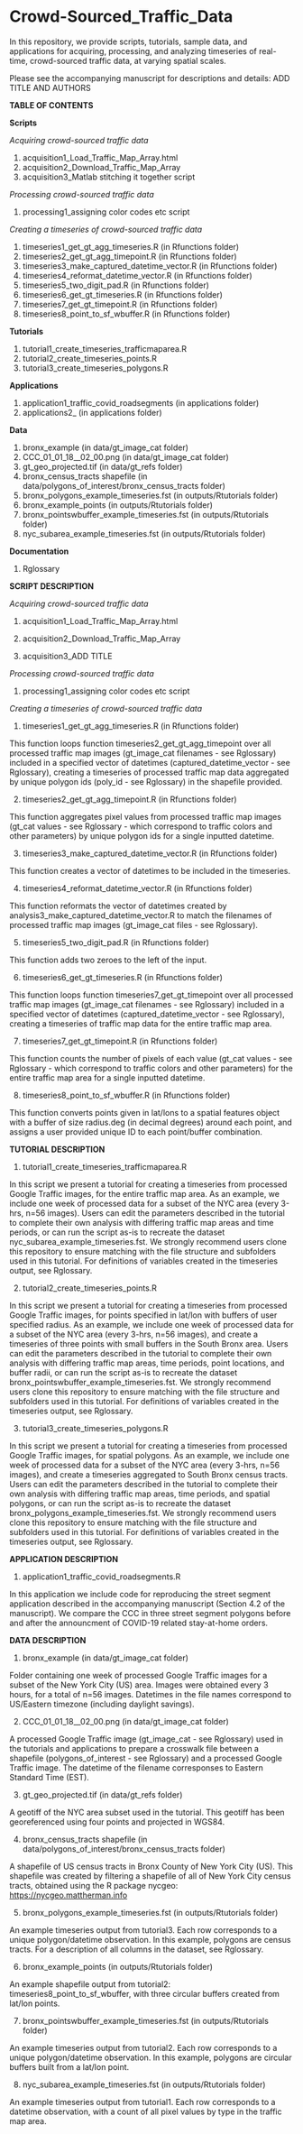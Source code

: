 # Crowd-Sourced_Traffic_Data

In this repository, we provide scripts, tutorials, sample data, and applications for acquiring, processing, and analyzing timeseries of real-time, crowd-sourced traffic data, at varying spatial scales. 

Please see the accompanying manuscript for descriptions and details:
ADD TITLE AND AUTHORS

**TABLE OF CONTENTS**

**Scripts**

*Acquiring crowd-sourced traffic data*
1. acquisition1_Load_Traffic_Map_Array.html 
2. acquisition2_Download_Traffic_Map_Array 
3. acquisition3_Matlab stitching it together script

*Processing crowd-sourced traffic data*
1. processing1_assigning color codes etc script

*Creating a timeseries of crowd-sourced traffic data*
1. timeseries1_get_gt_agg_timeseries.R (in Rfunctions folder)
2. timeseries2_get_gt_agg_timepoint.R (in Rfunctions folder)
3. timeseries3_make_captured_datetime_vector.R (in Rfunctions folder)
4. timeseries4_reformat_datetime_vector.R (in Rfunctions folder)
5. timeseries5_two_digit_pad.R (in Rfunctions folder)
6. timeseries6_get_gt_timeseries.R (in Rfunctions folder)
7. timeseries7_get_gt_timepoint.R (in Rfunctions folder)
8. timeseries8_point_to_sf_wbuffer.R (in Rfunctions folder)

**Tutorials**
1. tutorial1_create_timeseries_trafficmaparea.R
2. tutorial2_create_timeseries_points.R
3. tutorial3_create_timeseries_polygons.R

**Applications**
1. application1_traffic_covid_roadsegments (in applications folder)
2. applications2_ (in applications folder)

**Data**
1. bronx_example (in data/gt_image_cat folder)
2. CCC_01_01_18__02_00.png (in data/gt_image_cat folder)
3. gt_geo_projected.tif (in data/gt_refs folder)
4. bronx_census_tracts shapefile (in data/polygons_of_interest/bronx_census_tracts folder)
5. bronx_polygons_example_timeseries.fst (in outputs/Rtutorials folder)
6. bronx_example_points (in outputs/Rtutorials folder)
7. bronx_pointswbuffer_example_timeseries.fst (in outputs/Rtutorials folder)
8. nyc_subarea_example_timeseries.fst (in outputs/Rtutorials folder)

**Documentation**
1. Rglossary

**SCRIPT DESCRIPTION**

*Acquiring crowd-sourced traffic data*

1. acquisition1_Load_Traffic_Map_Array.html 



2. acquisition2_Download_Traffic_Map_Array 



3. acquisition3_ADD TITLE 



*Processing crowd-sourced traffic data*

1. processing1_assigning color codes etc script



*Creating a timeseries of crowd-sourced traffic data*

1. timeseries1_get_gt_agg_timeseries.R (in Rfunctions folder)

This function loops function timeseries2_get_gt_agg_timepoint over all processed traffic map images (gt_image_cat filenames - see Rglossary) included in a specified vector of datetimes (captured_datetime_vector - see Rglossary), creating a timeseries of processed traffic map data aggregated by unique polygon ids (poly_id - see Rglossary) in the shapefile provided.

2. timeseries2_get_gt_agg_timepoint.R (in Rfunctions folder)

This function aggregates pixel values from processed traffic map images (gt_cat values - see Rglossary - which correspond to traffic colors and other parameters) by unique polygon ids for a single inputted datetime.

3. timeseries3_make_captured_datetime_vector.R (in Rfunctions folder)

This function creates a vector of datetimes to be included in the timeseries.

4. timeseries4_reformat_datetime_vector.R (in Rfunctions folder)

This function reformats the vector of datetimes created by analysis3_make_captured_datetime_vector.R to match the filenames of processed traffic map images (gt_image_cat files - see Rglossary).

5. timeseries5_two_digit_pad.R (in Rfunctions folder)

This function adds two zeroes to the left of the input. 

6. timeseries6_get_gt_timeseries.R (in Rfunctions folder)

This function loops function timeseries7_get_gt_timepoint over all processed traffic map images (gt_image_cat filenames - see Rglossary) included in a specified vector of datetimes (captured_datetime_vector - see Rglossary), creating a timeseries of traffic map data for the entire traffic map area.

7. timeseries7_get_gt_timepoint.R (in Rfunctions folder)

This function counts the number of pixels of each value (gt_cat values - see Rglossary - which correspond to traffic colors and other parameters) for the entire traffic map area for a single inputted datetime.

8. timeseries8_point_to_sf_wbuffer.R (in Rfunctions folder)

This function converts points given in lat/lons to a spatial features object with a buffer of size radius.deg (in decimal degrees) around each point, and assigns a user provided unique ID to each point/buffer combination.

**TUTORIAL DESCRIPTION**

1. tutorial1_create_timeseries_trafficmaparea.R

In this script we present a tutorial for creating a timeseries from processed Google Traffic images, for the entire traffic map area. As an example, we include one week of processed data for a subset of the NYC area (every 3-hrs, n=56 images). Users can edit the parameters described in the tutorial to complete their own analysis with differing traffic map areas and time periods, or can run the script as-is to recreate the dataset nyc_subarea_example_timeseries.fst. We strongly recommend users clone this repository to ensure matching with the file structure and subfolders used in this tutorial. For definitions of variables created in the timeseries output, see Rglossary.

2. tutorial2_create_timeseries_points.R

In this script we present a tutorial for creating a timeseries from processed Google Traffic images, for points specified in lat/lon with buffers of user specified radius. As an example, we include one week of processed data for a subset of the NYC area (every 3-hrs, n=56 images), and create a timeseries of three points with small buffers in the South Bronx area. Users can edit the parameters described in the tutorial to complete their own analysis with differing traffic map areas, time periods, point locations, and buffer radii, or can run the script as-is to recreate the dataset bronx_pointswbuffer_example_timeseries.fst. We strongly recommend users clone this repository to ensure matching with the file structure and subfolders used in this tutorial. For definitions of variables created in the timeseries output, see Rglossary.

3. tutorial3_create_timeseries_polygons.R

In this script we present a tutorial for creating a timeseries from processed Google Traffic images, for spatial polygons. As an example, we include one week of processed data for a subset of the NYC area (every 3-hrs, n=56 images), and create a timeseries aggregated to South Bronx census tracts. Users can edit the parameters described in the tutorial to complete their own analysis with differing traffic map areas, time periods, and spatial polygons, or can run the script as-is to recreate the dataset bronx_polygons_example_timeseries.fst. We strongly recommend users clone this repository to ensure matching with the file structure and subfolders used in this tutorial. For definitions of variables created in the timeseries output, see Rglossary.

**APPLICATION DESCRIPTION**

1. application1_traffic_covid_roadsegments.R

In this application we include code for reproducing the street segment application described in the accompanying manuscript (Section 4.2 of the manuscript). We compare the CCC in three street segment polygons before and after the announcment of COVID-19 related stay-at-home orders.  

**DATA DESCRIPTION**
1. bronx_example (in data/gt_image_cat folder)

Folder containing one week of processed Google Traffic images for a subset of the New York City (US) area. Images were obtained every 3 hours, for a total of n=56 images. Datetimes in the file names correspond to US/Eastern timezone (including daylight savings). 

2. CCC_01_01_18__02_00.png (in data/gt_image_cat folder)

A processed Google Traffic image (gt_image_cat - see Rglossary) used in the tutorials and applications to prepare a crosswalk file between a shapefile (polygons_of_interest - see Rglossary) and a processed Google Traffic image. The datetime of the filename corresponses to Eastern Standard Time (EST).

3. gt_geo_projected.tif (in data/gt_refs folder)

A geotiff of the NYC area subset used in the tutorial. This geotiff has been georeferenced using four points and projected in WGS84.

4. bronx_census_tracts shapefile (in data/polygons_of_interest/bronx_census_tracts folder)

A shapefile of US census tracts in Bronx County of New York City (US). This shapefile was created by filtering a shapefile of all of New York City census tracts, obtained using the R package nycgeo: https://nycgeo.mattherman.info

5. bronx_polygons_example_timeseries.fst (in outputs/Rtutorials folder)

An example timeseries output from tutorial3. Each row corresponds to a unique polygon/datetime observation. In this example, polygons are census tracts. For a description of all columns in the dataset, see Rglossary. 

6. bronx_example_points (in outputs/Rtutorials folder)

An example shapefile output from tutorial2: timeseries8_point_to_sf_wbuffer, with three circular buffers created from lat/lon points.

7. bronx_pointswbuffer_example_timeseries.fst (in outputs/Rtutorials folder)

An example timeseries output from tutorial2. Each row corresponds to a unique polygon/datetime observation. In this example, polygons are circular buffers built from a lat/lon point.  

8. nyc_subarea_example_timeseries.fst (in outputs/Rtutorials folder)

An example timeseries output from tutorial1. Each row corresponds to a datetime observation, with a count of all pixel values by type in the traffic map area.

